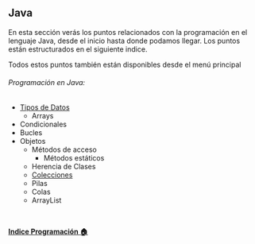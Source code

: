 ## Java

En esta sección verás los puntos relacionados con la programación en el lenguaje Java, desde el inicio hasta donde podamos llegar. Los puntos están estructurados en el siguiente indice. 

Todos estos puntos también están disponibles desde el menú principal

###### Programación en Java:
  - [Tipos de Datos](1%20-%20Tipos%20de%20datos.md)
    - Arrays
  - Condicionales
  - Bucles
  - Objetos
      - Métodos de acceso
        -  Métodos estáticos
    - Herencia de Clases
    - [Colecciones](9%20-%20Colecciones.md)
    - Pilas
    - Colas
    - ArrayList

<br>

**[Indice Programación :house:](../../0%20-%20Indice.md)**